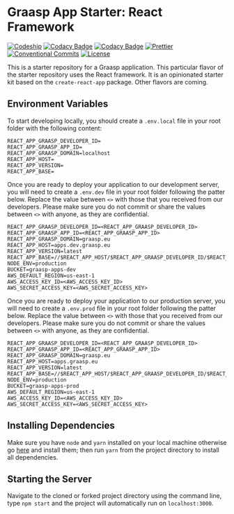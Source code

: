 # Graasp App Starter: React Framework

[![Codeship](https://app.codeship.com/projects/04f13a10-b05e-0136-09da-7a3da3243947/status?branch=master)](https://app.codeship.com/projects/310436)
[![Codacy Badge](https://api.codacy.com/project/badge/Grade/2cfb916f3a1d4c0b8fec4634f84f5b93)](https://www.codacy.com/app/react-epfl/graasp-app-starter-react)
[![Codacy Badge](https://api.codacy.com/project/badge/Coverage/2cfb916f3a1d4c0b8fec4634f84f5b93)](https://www.codacy.com/app/react-epfl/graasp-app-starter-react)
[![Prettier](https://img.shields.io/badge/code_style-prettier-ff69b4.svg)](https://github.com/prettier/prettier)
[![Conventional Commits](https://img.shields.io/badge/Conventional%20Commits-1.0.0-yellow.svg)](https://conventionalcommits.org)
[![License](https://img.shields.io/badge/license-MIT-blue.svg)](LICENSE)

This is a starter repository for a Graasp application. This particular flavor of the starter
repository uses the React framework. It is an opinionated starter kit based on the `create-react-app`
package. Other flavors are coming.

## Environment Variables

To start developing locally, you should create a `.env.local` file in your root folder with the
following content:

```dotenv
REACT_APP_GRAASP_DEVELOPER_ID=
REACT_APP_GRAASP_APP_ID=
REACT_APP_GRAASP_DOMAIN=localhost
REACT_APP_HOST=
REACT_APP_VERSION=
REACT_APP_BASE=
```

Once you are ready to deploy your application to our development server, you will need to create
a `.env.dev` file in your root folder following the patter below. Replace the value between `<>`
with those that you received from our developers. Please make sure you do not commit or share the
values between `<>` with anyone, as they are confidential.

```dotenv
REACT_APP_GRAASP_DEVELOPER_ID=<REACT_APP_GRAASP_DEVELOPER_ID>
REACT_APP_GRAASP_APP_ID=<REACT_APP_GRAASP_APP_ID>
REACT_APP_GRAASP_DOMAIN=graasp.eu
REACT_APP_HOST=apps.dev.graasp.eu
REACT_APP_VERSION=latest
REACT_APP_BASE=//$REACT_APP_HOST/$REACT_APP_GRAASP_DEVELOPER_ID/$REACT_APP_GRAASP_APP_ID/$REACT_APP_VERSION/
NODE_ENV=production
BUCKET=graasp-apps-dev
AWS_DEFAULT_REGION=us-east-1
AWS_ACCESS_KEY_ID=<AWS_ACCESS_KEY_ID>
AWS_SECRET_ACCESS_KEY=<AWS_SECRET_ACCESS_KEY>
```

Once you are ready to deploy your application to our production server, you will need to create
a `.env.prod` file in your root folder following the patter below. Replace the value between `<>`
with those that you received from our developers. Please make sure you do not commit or share the
values between `<>` with anyone, as they are confidential.

```dotenv
REACT_APP_GRAASP_DEVELOPER_ID=<REACT_APP_GRAASP_DEVELOPER_ID>
REACT_APP_GRAASP_APP_ID=<REACT_APP_GRAASP_APP_ID>
REACT_APP_GRAASP_DOMAIN=graasp.eu
REACT_APP_HOST=apps.graasp.eu
REACT_APP_VERSION=latest
REACT_APP_BASE=//$REACT_APP_HOST/$REACT_APP_GRAASP_DEVELOPER_ID/$REACT_APP_GRAASP_APP_ID/$REACT_APP_VERSION/
NODE_ENV=production
BUCKET=graasp-apps-prod
AWS_DEFAULT_REGION=us-east-1
AWS_ACCESS_KEY_ID=<AWS_ACCESS_KEY_ID>
AWS_SECRET_ACCESS_KEY=<AWS_SECRET_ACCESS_KEY>
```

## Installing Dependencies

Make sure you have `node` and `yarn` installed on your local machine otherwise go
[here](https://changelog.com/posts/install-node-js-with-homebrew-on-os-x) and install them;
then run `yarn` from the project directory to install all dependencies.

## Starting the Server

Navigate to the cloned or forked project directory using the command line, type `npm start` and
the project will automatically run on `localhost:3000`.
